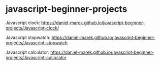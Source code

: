 # javascript-beginner-projects

Javascript clock:
https://daniel-marek.github.io/javascript-beginner-projects/Javascript-clock/

Javascript stopwatch:
https://daniel-marek.github.io/javascript-beginner-projects/Javascript-stopwatch

Javascript calculator:
https://daniel-marek.github.io/javascript-beginner-projects/Javascript-calculator
